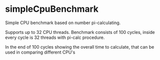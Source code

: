 # simpleCpuBenchmark

Simple CPU benchmark based on number pi-calculating.

Supports up to 32 CPU threads. Benchmark consists of 100 cycles, inside every cycle is 32 threads with pi-calc procedure.

In the end of 100 cycles showing the overall time to calculate, that can be used in comparing different CPU's
